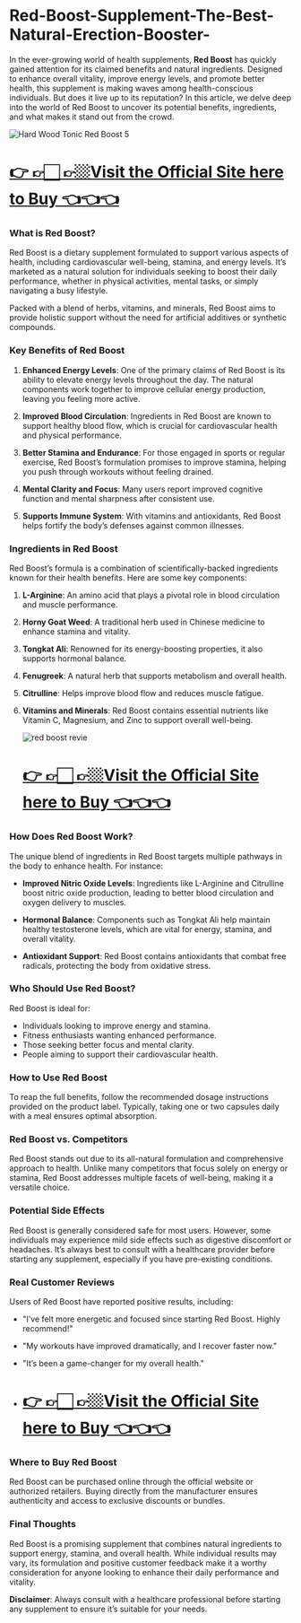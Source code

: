 # Red-Boost-Supplement-The-Best-Natural-Erection-Booster-




In the ever-growing world of health supplements, **Red Boost** has quickly gained attention for its claimed benefits and natural ingredients. Designed to enhance overall vitality, improve energy levels, and promote better health, this supplement is making waves among health-conscious individuals. But does it live up to its reputation? In this article, we delve deep into the world of Red Boost to uncover its potential benefits, ingredients, and what makes it stand out from the crowd.

![Hard Wood Tonic Red Boost 5](https://github.com/user-attachments/assets/074f3e41-d4ba-4123-a4fe-93714a67f7f9)

# [👉 👉🏻 👉🏼Visit the Official Site here to Buy 👈👈👈](https://tinyurl.com/zdyk95zm )

### What is Red Boost?

Red Boost is a dietary supplement formulated to support various aspects of health, including cardiovascular well-being, stamina, and energy levels. It’s marketed as a natural solution for individuals seeking to boost their daily performance, whether in physical activities, mental tasks, or simply navigating a busy lifestyle.

Packed with a blend of herbs, vitamins, and minerals, Red Boost aims to provide holistic support without the need for artificial additives or synthetic compounds.

### Key Benefits of Red Boost

1. **Enhanced Energy Levels**: One of the primary claims of Red Boost is its ability to elevate energy levels throughout the day. The natural components work together to improve cellular energy production, leaving you feeling more active.

2. **Improved Blood Circulation**: Ingredients in Red Boost are known to support healthy blood flow, which is crucial for cardiovascular health and physical performance.

3. **Better Stamina and Endurance**: For those engaged in sports or regular exercise, Red Boost’s formulation promises to improve stamina, helping you push through workouts without feeling drained.

4. **Mental Clarity and Focus**: Many users report improved cognitive function and mental sharpness after consistent use.

5. **Supports Immune System**: With vitamins and antioxidants, Red Boost helps fortify the body’s defenses against common illnesses.

### Ingredients in Red Boost

Red Boost’s formula is a combination of scientifically-backed ingredients known for their health benefits. Here are some key components:

1. **L-Arginine**: An amino acid that plays a pivotal role in blood circulation and muscle performance.

2. **Horny Goat Weed**: A traditional herb used in Chinese medicine to enhance stamina and vitality.

3. **Tongkat Ali**: Renowned for its energy-boosting properties, it also supports hormonal balance.

4. **Fenugreek**: A natural herb that supports metabolism and overall health.

5. **Citrulline**: Helps improve blood flow and reduces muscle fatigue.

6. **Vitamins and Minerals**: Red Boost contains essential nutrients like Vitamin C, Magnesium, and Zinc to support overall well-being.

   ![red boost revie](https://github.com/user-attachments/assets/ff34ebd0-d9a0-483d-9408-601a0e81cac9)

   # [👉 👉🏻 👉🏼Visit the Official Site here to Buy 👈👈👈](https://tinyurl.com/zdyk95zm )

### How Does Red Boost Work?

The unique blend of ingredients in Red Boost targets multiple pathways in the body to enhance health. For instance:

- **Improved Nitric Oxide Levels**: Ingredients like L-Arginine and Citrulline boost nitric oxide production, leading to better blood circulation and oxygen delivery to muscles.

- **Hormonal Balance**: Components such as Tongkat Ali help maintain healthy testosterone levels, which are vital for energy, stamina, and overall vitality.

- **Antioxidant Support**: Red Boost contains antioxidants that combat free radicals, protecting the body from oxidative stress.

### Who Should Use Red Boost?

Red Boost is ideal for:

- Individuals looking to improve energy and stamina.
- Fitness enthusiasts wanting enhanced performance.
- Those seeking better focus and mental clarity.
- People aiming to support their cardiovascular health.

### How to Use Red Boost

To reap the full benefits, follow the recommended dosage instructions provided on the product label. Typically, taking one or two capsules daily with a meal ensures optimal absorption.

### Red Boost vs. Competitors

Red Boost stands out due to its all-natural formulation and comprehensive approach to health. Unlike many competitors that focus solely on energy or stamina, Red Boost addresses multiple facets of well-being, making it a versatile choice.

### Potential Side Effects

Red Boost is generally considered safe for most users. However, some individuals may experience mild side effects such as digestive discomfort or headaches. It’s always best to consult with a healthcare provider before starting any supplement, especially if you have pre-existing conditions.

### Real Customer Reviews

Users of Red Boost have reported positive results, including:

- "I’ve felt more energetic and focused since starting Red Boost. Highly recommend!"
- "My workouts have improved dramatically, and I recover faster now."
- "It’s been a game-changer for my overall health."

- # [👉 👉🏻 👉🏼Visit the Official Site here to Buy 👈👈👈](https://tinyurl.com/zdyk95zm )

### Where to Buy Red Boost

Red Boost can be purchased online through the official website or authorized retailers. Buying directly from the manufacturer ensures authenticity and access to exclusive discounts or bundles.

### Final Thoughts

Red Boost is a promising supplement that combines natural ingredients to support energy, stamina, and overall health. While individual results may vary, its formulation and positive customer feedback make it a worthy consideration for anyone looking to enhance their daily performance and vitality.

**Disclaimer**: Always consult with a healthcare professional before starting any supplement to ensure it’s suitable for your needs.





